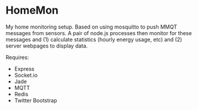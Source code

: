 HomeMon
=======

My home monitoring setup.
Based on using mosquitto to push MMQT messages from sensors. A pair of node.js processes then monitor for these messages and (1) calculate statistics (hourly energy usage, etc) and (2) server webpages to display data.


Requires:
- Express
- Socket.io
- Jade
- MQTT
- Redis
- Twitter Bootstrap
	
